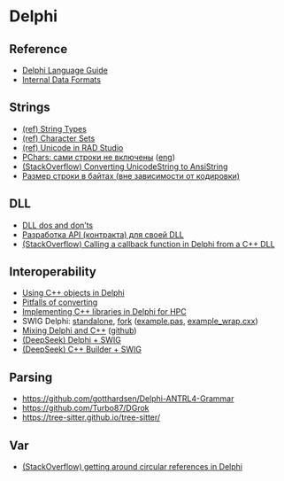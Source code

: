 # Delphi

## Reference
* [Delphi Language Guide](https://docwiki.embarcadero.com/RADStudio/Athens/en/Delphi_Language_Guide_Index)
* [Internal Data Formats](https://docwiki.embarcadero.com/RADStudio/Athens/en/Internal_Data_Formats_(Delphi))

## Strings
* [(ref) String Types](https://docwiki.embarcadero.com/RADStudio/Athens/en/String_Types_(Delphi))
* [(ref) Character Sets](https://docwiki.embarcadero.com/RADStudio/Athens/en/Character_Sets)
* [(ref) Unicode in RAD Studio](https://docwiki.embarcadero.com/RADStudio/Athens/en/Unicode_in_RAD_Studio)
* [PChars: сами строки не включены](https://www.transl-gunsmoker.ru/2009/09/pchars.html) ([eng](http://rvelthuis.de/articles/articles-pchars.html))
* [(StackOverflow) Converting UnicodeString to AnsiString](https://stackoverflow.com/questions/26892449/converting-unicodestring-to-ansistring)
* [Размер строки в байтах (вне зависимости от кодировки)](http://www.freepascal.ru/forum/viewtopic.php?f=5&t=9463)

## DLL
* [DLL dos and don’ts](http://rvelthuis.de/articles/articles-dlls.html)
* [Разработка API (контракта) для своей DLL](https://www.gunsmoker.ru/2019/06/developing-DLL-API.html)
* [(StackOverflow) Calling a callback function in Delphi from a C++ DLL](https://stackoverflow.com/questions/11128554/calling-a-callback-function-in-delphi-from-a-c-dll)

## Interoperability
* [Using C++ objects in Delphi](http://rvelthuis.de/articles/articles-cppobjs.html)
* [Pitfalls of converting](http://rvelthuis.de/articles/articles-convert.html)
* [Implementing C++ libraries in Delphi for HPC](https://www.packtpub.com/en-ru/learning/how-to-tutorials/implementing-c-libraries-in-delphi-for-hpc-tutorial?fallbackPlaceholder=en-us%2Flearning%2Fhow-to-tutorials%2Fimplementing-c-libraries-in-delphi-for-hpc-tutorial)
* SWIG Delphi: [standalone](https://github.com/FMXExpress/swig-delphi), [fork](https://github.com/FMXExpress/swig)
([example.pas](https://github.com/FMXExpress/swig-delphi/blob/master/Examples/delphi/class/example.pas),
[example_wrap.cxx](https://github.com/FMXExpress/swig-delphi/blob/master/Examples/delphi/class/example_wrap.cxx))
* [Mixing Delphi and C++](https://blogs.embarcadero.com/mixing-delphi-and-c/) ([github](https://github.com/Embarcadero/CodeRage2016/tree/master/David%20Millington%20-%20Mixing%20Delphi%20and%20C%2B%2B/CPP%20calling%20Delphi))
* [(DeepSeek) Delphi + SWIG](https://chat.deepseek.com/a/chat/s/42d54e71-09df-4df8-89b5-f5a0306bcc76)
* [(DeepSeek) C++ Builder + SWIG](https://chat.deepseek.com/a/chat/s/60456c7e-2095-4730-b31a-8ee5f89834df)

## Parsing
* <https://github.com/gotthardsen/Delphi-ANTRL4-Grammar>
* <https://github.com/Turbo87/DGrok>
* <https://tree-sitter.github.io/tree-sitter/>

## Var
* [(StackOverflow) getting around circular references in Delphi](https://stackoverflow.com/questions/2644973/getting-around-circular-references-in-delphi)
